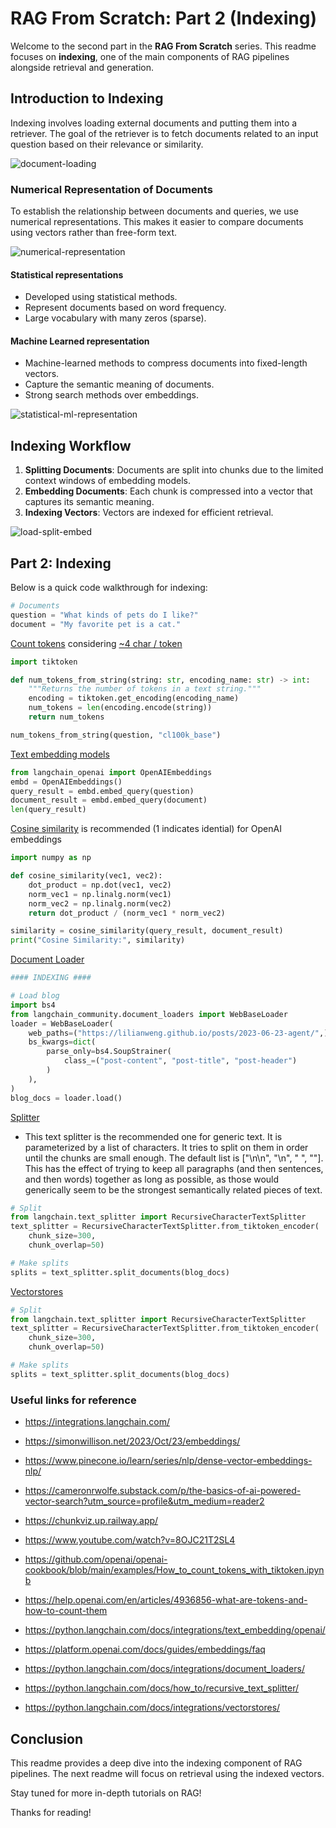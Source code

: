 # RAG From Scratch: Part 2 (Indexing)

Welcome to the second part in the **RAG From Scratch** series. This readme focuses on **indexing**, one of the main components of RAG pipelines alongside retrieval and generation.

## Introduction to Indexing

Indexing involves loading external documents and putting them into a retriever. The goal of the retriever is to fetch documents related to an input question based on their relevance or similarity.

![document-loading](https://github.com/DharaniDJ/My-Programming-Journey/blob/assets/assets/RAG/document-loading.png)

### Numerical Representation of Documents

To establish the relationship between documents and queries, we use numerical representations. This makes it easier to compare documents using vectors rather than free-form text.

![numerical-representation](https://github.com/DharaniDJ/My-Programming-Journey/blob/assets/assets/RAG/numerical-representation.png)

#### Statistical representations

- Developed using statistical methods.
- Represent documents based on word frequency.
- Large vocabulary with many zeros (sparse).

#### Machine Learned representation

- Machine-learned methods to compress documents into fixed-length vectors.
- Capture the semantic meaning of documents.
- Strong search methods over embeddings.

![statistical-ml-representation](https://github.com/DharaniDJ/My-Programming-Journey/blob/assets/assets/RAG/statistical-ml-representation.png)

## Indexing Workflow

1. **Splitting Documents**: Documents are split into chunks due to the limited context windows of embedding models.
2. **Embedding Documents**: Each chunk is compressed into a vector that captures its semantic meaning.
3. **Indexing Vectors**: Vectors are indexed for efficient retrieval.

![load-split-embed](https://github.com/DharaniDJ/My-Programming-Journey/blob/assets/assets/RAG/load-split-embed.png)

## Part 2: Indexing

Below is a quick code walkthrough for indexing:

```python
# Documents
question = "What kinds of pets do I like?"
document = "My favorite pet is a cat."
```

[Count tokens](https://github.com/openai/openai-cookbook/blob/main/examples/How_to_count_tokens_with_tiktoken.ipynb) considering [~4 char / token](https://help.openai.com/en/articles/4936856-what-are-tokens-and-how-to-count-them)

```python
import tiktoken

def num_tokens_from_string(string: str, encoding_name: str) -> int:
    """Returns the number of tokens in a text string."""
    encoding = tiktoken.get_encoding(encoding_name)
    num_tokens = len(encoding.encode(string))
    return num_tokens

num_tokens_from_string(question, "cl100k_base")
```

[Text embedding models](https://python.langchain.com/docs/integrations/text_embedding/openai/)

```python
from langchain_openai import OpenAIEmbeddings
embd = OpenAIEmbeddings()
query_result = embd.embed_query(question)
document_result = embd.embed_query(document)
len(query_result)
```

[Cosine similarity](https://platform.openai.com/docs/guides/embeddings/faq) is recommended (1 indicates idential) for OpenAI embeddings

```python
import numpy as np

def cosine_similarity(vec1, vec2):
    dot_product = np.dot(vec1, vec2)
    norm_vec1 = np.linalg.norm(vec1)
    norm_vec2 = np.linalg.norm(vec2)
    return dot_product / (norm_vec1 * norm_vec2)

similarity = cosine_similarity(query_result, document_result)
print("Cosine Similarity:", similarity)
```

[Document Loader](https://python.langchain.com/docs/integrations/document_loaders/)

```python
#### INDEXING ####

# Load blog
import bs4
from langchain_community.document_loaders import WebBaseLoader
loader = WebBaseLoader(
    web_paths=("https://lilianweng.github.io/posts/2023-06-23-agent/",),
    bs_kwargs=dict(
        parse_only=bs4.SoupStrainer(
            class_=("post-content", "post-title", "post-header")
        )
    ),
)
blog_docs = loader.load()
```

[Splitter](https://python.langchain.com/docs/how_to/recursive_text_splitter/)
- This text splitter is the recommended one for generic text. It is parameterized by a list of characters. It tries to split on them in order until the chunks are small enough. The default list is ["\n\n", "\n", " ", ""]. This has the effect of trying to keep all paragraphs (and then sentences, and then words) together as long as possible, as those would generically seem to be the strongest semantically related pieces of text.
```python
# Split
from langchain.text_splitter import RecursiveCharacterTextSplitter
text_splitter = RecursiveCharacterTextSplitter.from_tiktoken_encoder(
    chunk_size=300, 
    chunk_overlap=50)

# Make splits
splits = text_splitter.split_documents(blog_docs)
```

[Vectorstores](https://python.langchain.com/docs/integrations/vectorstores/)

```python
# Split
from langchain.text_splitter import RecursiveCharacterTextSplitter
text_splitter = RecursiveCharacterTextSplitter.from_tiktoken_encoder(
    chunk_size=300, 
    chunk_overlap=50)

# Make splits
splits = text_splitter.split_documents(blog_docs)
```
### Useful links for reference

- https://integrations.langchain.com/
- https://simonwillison.net/2023/Oct/23/embeddings/
- https://www.pinecone.io/learn/series/nlp/dense-vector-embeddings-nlp/
- https://cameronrwolfe.substack.com/p/the-basics-of-ai-powered-vector-search?utm_source=profile&utm_medium=reader2
- https://chunkviz.up.railway.app/
- https://www.youtube.com/watch?v=8OJC21T2SL4

- https://github.com/openai/openai-cookbook/blob/main/examples/How_to_count_tokens_with_tiktoken.ipynb
- https://help.openai.com/en/articles/4936856-what-are-tokens-and-how-to-count-them
- https://python.langchain.com/docs/integrations/text_embedding/openai/
- https://platform.openai.com/docs/guides/embeddings/faq
- https://python.langchain.com/docs/integrations/document_loaders/
- https://python.langchain.com/docs/how_to/recursive_text_splitter/
- https://python.langchain.com/docs/integrations/vectorstores/

## Conclusion

This readme provides a deep dive into the indexing component of RAG pipelines. The next readme will focus on retrieval using the indexed vectors.

Stay tuned for more in-depth tutorials on RAG!

Thanks for reading!
